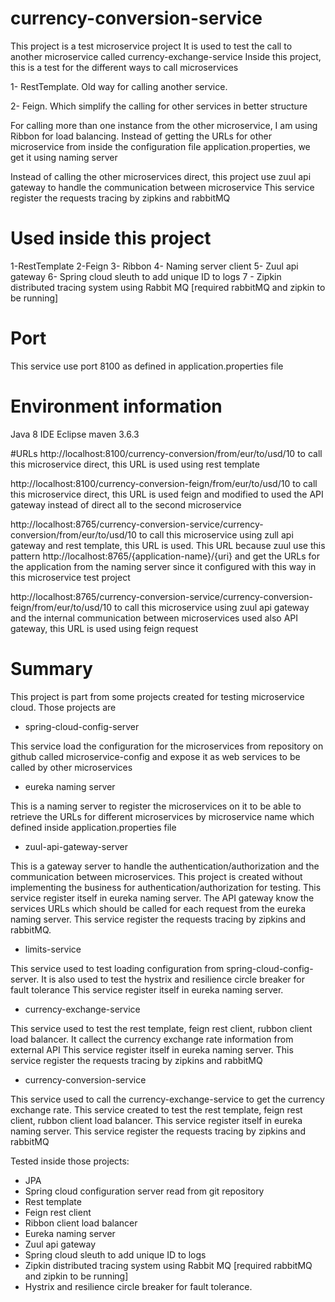 # currency-conversion-service
This project is a test microservice project
It is used to test the call to another microservice called currency-exchange-service
Inside this project, this is a test for the different ways to call microservices

1- RestTemplate. Old way for calling another service.

2- Feign. Which simplify the calling for other services in better structure

For calling more than one instance from the other microservice, I am using Ribbon for load balancing.
Instead of getting the URLs for other microservice from inside the configuration file application.properties, we get it using naming server 

Instead of calling the other microservices direct, this project use zuul api gateway to handle the communication between microservice
This service register  the requests tracing by zipkins and rabbitMQ

# Used inside this project

1-RestTemplate
2-Feign
3- Ribbon
4- Naming server client
5- Zuul api gateway
6- Spring cloud sleuth to add unique ID to logs
7 - Zipkin distributed tracing system using Rabbit MQ [required rabbitMQ and zipkin to be running]

# Port
This service use port 8100 as defined in application.properties file

# Environment information
Java 8
IDE Eclipse
maven 3.6.3

#URLs
http://localhost:8100/currency-conversion/from/eur/to/usd/10
to call this microservice direct, this URL is used using rest template

http://localhost:8100/currency-conversion-feign/from/eur/to/usd/10
to call this microservice direct, this URL is used feign and modified to used the API gateway instead of direct all to the second microservice

http://localhost:8765/currency-conversion-service/currency-conversion/from/eur/to/usd/10
to call this microservice using zull api gateway and rest template, this URL is used. 
This URL because zuul use this pattern http://localhost:8765/{application-name}/{uri} and get the URLs for the application from the naming server since it configured with this way in this microservice test project

http://localhost:8765/currency-conversion-service/currency-conversion-feign/from/eur/to/usd/10
to call this microservice using zuul api gateway and the internal communication between microservices used also API gateway, this URL is used using feign request

# Summary
This project is part from some projects created for testing microservice cloud. Those projects are
- spring-cloud-config-server

This service load the configuration for the microservices from repository on github called microservice-config and expose it as web services to be called by other microservices

- eureka naming server

This is a naming server to register the microservices on it to be able to
retrieve the URLs for different microservices by microservice name which defined inside application.properties file

- zuul-api-gateway-server

This is a gateway server to handle the authentication/authorization and the communication between microservices.
This project is created without implementing the business for authentication/authorization for testing.
This service register itself in eureka naming server.
The API gateway know the services URLs which should be called for each request from the eureka naming server.
This service register  the requests tracing by zipkins and rabbitMQ.
 
- limits-service

This service used to test loading configuration from spring-cloud-config-server. It is also used to test the hystrix and resilience circle breaker for fault tolerance
This service register itself in eureka naming server.

- currency-exchange-service

This service used to test the rest template, feign rest client, rubbon client load balancer. It callect the currency exchange rate information from external API
This service register itself in eureka naming server.
This service register  the requests tracing by zipkins and rabbitMQ

- currency-conversion-service

This service used to call the currency-exchange-service to get the currency exchange rate.
This service created to test the rest template, feign rest client, rubbon client load balancer.
This service register itself in eureka naming server.
This service register  the requests tracing by zipkins and rabbitMQ

Tested inside those projects:
- JPA
- Spring cloud configuration server read from git repository
- Rest template
- Feign rest client 
- Ribbon client load balancer
- Eureka naming server
- Zuul api gateway
- Spring cloud sleuth to add unique ID to logs
- Zipkin distributed tracing system using Rabbit MQ [required rabbitMQ and zipkin to be running]
- Hystrix and resilience circle breaker for fault tolerance.

